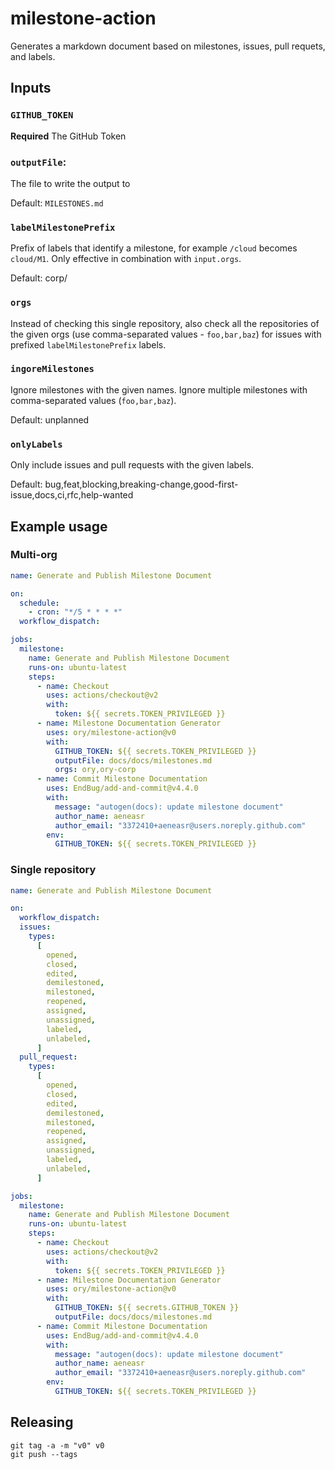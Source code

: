 # milestone-action

Generates a markdown document based on milestones, issues, pull requets, and
labels.

## Inputs

### `GITHUB_TOKEN`

**Required** The GitHub Token

### `outputFile`:

The file to write the output to

Default: `MILESTONES.md`

### `labelMilestonePrefix`

Prefix of labels that identify a milestone, for example `/cloud` becomes
`cloud/M1`. Only effective in combination with `input.orgs`.

Default: corp/

### `orgs`

Instead of checking this single repository, also check all the repositories of
the given orgs (use comma-separated values - `foo,bar,baz`) for issues with
prefixed `labelMilestonePrefix` labels.

### `ingoreMilestones`

Ignore milestones with the given names. Ignore multiple milestones with
comma-separated values (`foo,bar,baz`).

Default: unplanned

### `onlyLabels`

Only include issues and pull requests with the given labels.

Default:
bug,feat,blocking,breaking-change,good-first-issue,docs,ci,rfc,help-wanted

## Example usage

### Multi-org

```yaml
name: Generate and Publish Milestone Document

on:
  schedule:
    - cron: "*/5 * * * *"
  workflow_dispatch:

jobs:
  milestone:
    name: Generate and Publish Milestone Document
    runs-on: ubuntu-latest
    steps:
      - name: Checkout
        uses: actions/checkout@v2
        with:
          token: ${{ secrets.TOKEN_PRIVILEGED }}
      - name: Milestone Documentation Generator
        uses: ory/milestone-action@v0
        with:
          GITHUB_TOKEN: ${{ secrets.TOKEN_PRIVILEGED }}
          outputFile: docs/docs/milestones.md
          orgs: ory,ory-corp
      - name: Commit Milestone Documentation
        uses: EndBug/add-and-commit@v4.4.0
        with:
          message: "autogen(docs): update milestone document"
          author_name: aeneasr
          author_email: "3372410+aeneasr@users.noreply.github.com"
        env:
          GITHUB_TOKEN: ${{ secrets.TOKEN_PRIVILEGED }}
```

### Single repository

```yaml
name: Generate and Publish Milestone Document

on:
  workflow_dispatch:
  issues:
    types:
      [
        opened,
        closed,
        edited,
        demilestoned,
        milestoned,
        reopened,
        assigned,
        unassigned,
        labeled,
        unlabeled,
      ]
  pull_request:
    types:
      [
        opened,
        closed,
        edited,
        demilestoned,
        milestoned,
        reopened,
        assigned,
        unassigned,
        labeled,
        unlabeled,
      ]

jobs:
  milestone:
    name: Generate and Publish Milestone Document
    runs-on: ubuntu-latest
    steps:
      - name: Checkout
        uses: actions/checkout@v2
        with:
          token: ${{ secrets.TOKEN_PRIVILEGED }}
      - name: Milestone Documentation Generator
        uses: ory/milestone-action@v0
        with:
          GITHUB_TOKEN: ${{ secrets.GITHUB_TOKEN }}
          outputFile: docs/docs/milestones.md
      - name: Commit Milestone Documentation
        uses: EndBug/add-and-commit@v4.4.0
        with:
          message: "autogen(docs): update milestone document"
          author_name: aeneasr
          author_email: "3372410+aeneasr@users.noreply.github.com"
        env:
          GITHUB_TOKEN: ${{ secrets.TOKEN_PRIVILEGED }}
```

## Releasing

```
git tag -a -m "v0" v0
git push --tags
```
